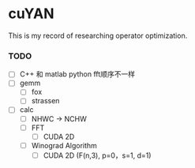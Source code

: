 # cuYAN
This is my record of researching operator optimization.

### TODO

- [ ] C++ 和 matlab python fft顺序不一样
- [ ] gemm
  - [ ] fox
  - [ ] strassen
- [ ] calc
  - [ ] NHWC -> NCHW
  - [ ] FFT
    - [ ] CUDA 2D
  - [ ] Winograd Algorithm
    - [ ] CUDA 2D (F(n,3), p=0，s=1, d=1)
